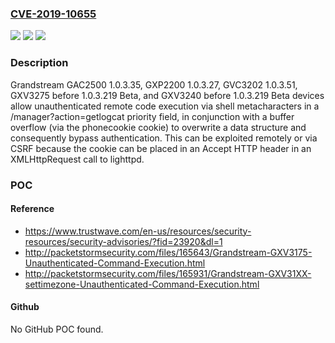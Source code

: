 ### [CVE-2019-10655](https://cve.mitre.org/cgi-bin/cvename.cgi?name=CVE-2019-10655)
![](https://img.shields.io/static/v1?label=Product&message=n%2Fa&color=blue)
![](https://img.shields.io/static/v1?label=Version&message=n%2Fa&color=blue)
![](https://img.shields.io/static/v1?label=Vulnerability&message=n%2Fa&color=brighgreen)

### Description

Grandstream GAC2500 1.0.3.35, GXP2200 1.0.3.27, GVC3202 1.0.3.51, GXV3275 before 1.0.3.219 Beta, and GXV3240 before 1.0.3.219 Beta devices allow unauthenticated remote code execution via shell metacharacters in a /manager?action=getlogcat priority field, in conjunction with a buffer overflow (via the phonecookie cookie) to overwrite a data structure and consequently bypass authentication. This can be exploited remotely or via CSRF because the cookie can be placed in an Accept HTTP header in an XMLHttpRequest call to lighttpd.

### POC

#### Reference
- https://www.trustwave.com/en-us/resources/security-resources/security-advisories/?fid=23920&dl=1
- http://packetstormsecurity.com/files/165643/Grandstream-GXV3175-Unauthenticated-Command-Execution.html
- http://packetstormsecurity.com/files/165931/Grandstream-GXV31XX-settimezone-Unauthenticated-Command-Execution.html

#### Github
No GitHub POC found.

